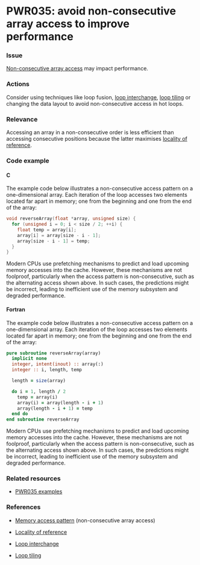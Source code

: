 # PWR035: avoid non-consecutive array access to improve performance

### Issue

[Non-consecutive array access](../../Glossary/Memory-access-pattern.md) may impact
performance.

### Actions

Consider using techniques like loop fusion,
[loop interchange](../../Glossary/Loop-interchange.md),
[loop tiling](../../Glossary/Loop-tiling.md)
or changing the data layout to avoid non-consecutive access in hot loops.

### Relevance

Accessing an array in a non-consecutive order is less efficient than accessing
consecutive positions because the latter maximises
[locality of reference](../../Glossary/Locality-of-reference.md).

### Code example

#### C

The example code below illustrates a non-consecutive access pattern on a
one-dimensional array. Each iteration of the loop accesses two elements located
far apart in memory; one from the beginning and one from the end of the array:

```c
void reverseArray(float *array, unsigned size) {
  for (unsigned i = 0; i < size / 2; ++i) {
    float temp = array[i];
    array[i] = array[size - i - 1];
    array[size - i - 1] = temp;
  }
}
```

Modern CPUs use prefetching mechanisms to predict and load upcoming memory
accesses into the cache. However, these mechanisms are not foolproof,
particularly when the access pattern is non-consecutive, such as the
alternating access shown above. In such cases, the predictions might be
incorrect, leading to inefficient use of the memory subsystem and degraded
performance.

#### Fortran

The example code below illustrates a non-consecutive access pattern on a
one-dimensional array. Each iteration of the loop accesses two elements located
far apart in memory; one from the beginning and one from the end of the array:

```fortran
pure subroutine reverseArray(array)
  implicit none
  integer, intent(inout) :: array(:)
  integer :: i, length, temp

  length = size(array)

  do i = 1, length / 2
    temp = array(i)
    array(i) = array(length - i + 1)
    array(length - i + 1) = temp
  end do
end subroutine reverseArray
```

Modern CPUs use prefetching mechanisms to predict and load upcoming memory
accesses into the cache. However, these mechanisms are not foolproof,
particularly when the access pattern is non-consecutive, such as the
alternating access shown above. In such cases, the predictions might be
incorrect, leading to inefficient use of the memory subsystem and degraded
performance.

### Related resources

* [PWR035 examples](https://github.com/codee-com/open-catalog/tree/main/Checks/PWR035/)

### References

* [Memory access pattern](../../Glossary/Memory-access-pattern.md) (non-consecutive array access)

* [Locality of reference](../../Glossary/Locality-of-reference.md)

* [Loop interchange](../../Glossary/Loop-interchange.md)

* [Loop tiling](../../Glossary/Loop-tiling.md)
